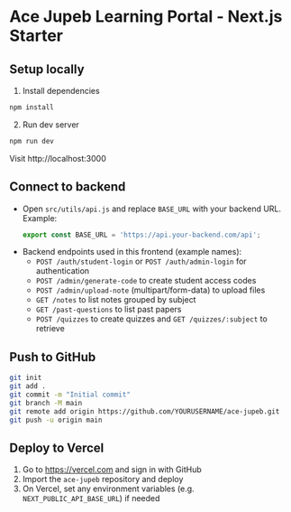 # Ace Jupeb Learning Portal - Next.js Starter

## Setup locally

1. Install dependencies

```bash
npm install
```

2. Run dev server

```bash
npm run dev
```

Visit http://localhost:3000

## Connect to backend

- Open `src/utils/api.js` and replace `BASE_URL` with your backend URL. Example:
  ```js
  export const BASE_URL = 'https://api.your-backend.com/api';
  ```
- Backend endpoints used in this frontend (example names):
  - `POST /auth/student-login` or `POST /auth/admin-login` for authentication
  - `POST /admin/generate-code` to create student access codes
  - `POST /admin/upload-note` (multipart/form-data) to upload files
  - `GET /notes` to list notes grouped by subject
  - `GET /past-questions` to list past papers
  - `POST /quizzes` to create quizzes and `GET /quizzes/:subject` to retrieve

## Push to GitHub

```bash
git init
git add .
git commit -m "Initial commit"
git branch -M main
git remote add origin https://github.com/YOURUSERNAME/ace-jupeb.git
git push -u origin main
```

## Deploy to Vercel

1. Go to https://vercel.com and sign in with GitHub
2. Import the `ace-jupeb` repository and deploy
3. On Vercel, set any environment variables (e.g. `NEXT_PUBLIC_API_BASE_URL`) if needed
